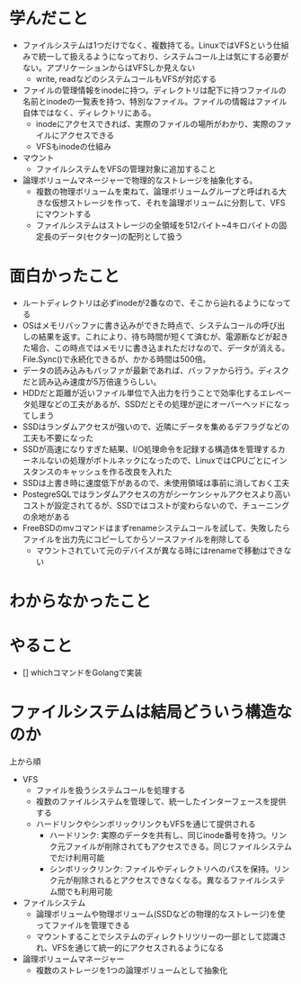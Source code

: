 # 学んだこと
- ファイルシステムは1つだけでなく、複数持てる。LinuxではVFSという仕組みで統一して扱えるようになっており、システムコール上は気にする必要がない。アプリケーションからはVFSしか見えない
  - write, readなどのシステムコールもVFSが対応する
- ファイルの管理情報をinodeに持つ。ディレクトリは配下に持つファイルの名前とinodeの一覧表を持つ、特別なファイル。ファイルの情報はファイル自体ではなく、ディレクトリにある。
  - inodeにアクセスできれば、実際のファイルの場所がわかり、実際のファイルにアクセスできる
  - VFSもinodeの仕組み
- マウント
  - ファイルシステムをVFSの管理対象に追加すること
- 論理ボリュームマネージャーで物理的なストレージを抽象化する。
  - 複数の物理ボリュームを束ねて、論理ボリュームグループと呼ばれる大きな仮想ストレージを作って、それを論理ボリュームに分割して、VFSにマウントする
  - ファイルシステムはストレージの全領域を512バイト~4キロバイトの固定長のデータ(セクター)の配列として扱う

# 面白かったこと
- ルートディレクトリは必ずinodeが2番なので、そこから辿れるようになってる
- OSはメモリバッファに書き込みができた時点で、システムコールの呼び出しの結果を返す。これにより、待ち時間が短くて済むが、電源断などが起きた場合、この時点ではメモリに書き込まれただけなので、データが消える。File.Sync()で永続化できるが、かかる時間は500倍。
- データの読み込みもバッファが最新であれば、バッファから行う。ディスクだと読み込み速度が5万倍違うらしい。
- HDDだと距離が近いファイル単位で入出力を行うことで効率化するエレベータ処理などの工夫があるが、SSDだとその処理が逆にオーバーヘッドになってしまう
- SSDはランダムアクセスが強いので、近隣にデータを集めるデフラグなどの工夫も不要になった
- SSDが高速になりすぎた結果、I/O処理命令を記録する構造体を管理するカーネルないの処理がボトルネックになったので、LinuxではCPUごとにインスタンスのキャッシュを作る改良を入れた
- SSDは上書き時に速度低下があるので、未使用領域は事前に消しておく工夫
- PostegreSQLではランダムアクセスの方がシーケンシャルアクセスより高いコストが設定されてるが、SSDではコストが変わらないので、チューニングの余地がある
- FreeBSDのmvコマンドはまずrenameシステムコールを試して、失敗したらファイルを出力先にコピーしてからソースファイルを削除してる
  - マウントされていて元のデバイスが異なる時にはrenameで移動はできない

# わからなかったこと

# やること
- [] whichコマンドをGolangで実装

# ファイルシステムは結局どういう構造なのか
上から順
- VFS
  - ファイルを扱うシステムコールを処理する
  - 複数のファイルシステムを管理して、統一したインターフェースを提供する
  - ハードリンクやシンボリックリンクもVFSを通じて提供される
    - ハードリンク: 実際のデータを共有し、同じinode番号を持つ。リンク元ファイルが削除されてもアクセスできる。同じファイルシステムでだけ利用可能
    - シンボリックリンク: ファイルやディレクトリへのパスを保持。リンク元が削除されるとアクセスできなくなる。異なるファイルシステム間でも利用可能
- ファイルシステム
  - 論理ボリュームや物理ボリューム(SSDなどの物理的なストレージ)を使ってファイルを管理できる
  - マウントすることでシステムのディレクトリツリーの一部として認識され、VFSを通じて統一的にアクセスされるようになる
- 論理ボリュームマネージャー
  - 複数のストレージを1つの論理ボリュームとして抽象化